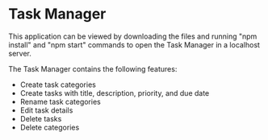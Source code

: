 # Task Manager
This application can be viewed by downloading the files and running "npm install" and "npm start" commands to open the Task Manager in a localhost server.

The Task Manager contains the following features:
  - Create task categories
  - Create tasks with title, description, priority, and due date
  - Rename task categories
  - Edit task details
  - Delete tasks
  - Delete categories
